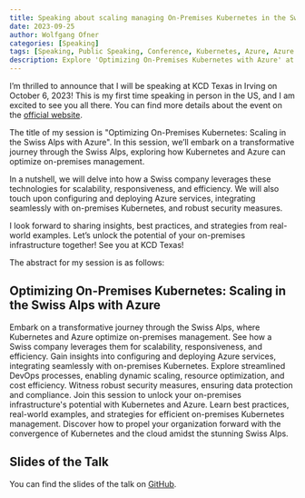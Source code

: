 ```yaml
---
title: Speaking about scaling managing On-Premises Kubernetes in the Swiss Alps at KCD Texas 2023
date: 2023-09-25
author: Wolfgang Ofner
categories: [Speaking]
tags: [Speaking, Public Speaking, Conference, Kubernetes, Azure, Azure Arc]
description: Explore 'Optimizing On-Premises Kubernetes with Azure' at KCD Texas 2023. Unlock your infrastructure’s potential with our first-time US speaker!
---
```


I’m thrilled to announce that I will be speaking at KCD Texas in Irving on October 6, 2023! This is my first time speaking in person in the US, and I am excited to see you all there. You can find more details about the event on the <a href="https://community.cncf.io/events/details/cncf-kcd-texas-presents-kcd-texas-2023" target="_blank" rel="noopener noreferrer">official website</a>.

The title of my session is "Optimizing On-Premises Kubernetes: Scaling in the Swiss Alps with Azure". In this session, we’ll embark on a transformative journey through the Swiss Alps, exploring how Kubernetes and Azure can optimize on-premises management.

In a nutshell, we will delve into how a Swiss company leverages these technologies for scalability, responsiveness, and efficiency. We will also touch upon configuring and deploying Azure services, integrating seamlessly with on-premises Kubernetes, and robust security measures.

I look forward to sharing insights, best practices, and strategies from real-world examples. Let’s unlock the potential of your on-premises infrastructure together! See you at KCD Texas! 

The abstract for my session is as follows:

## Optimizing On-Premises Kubernetes: Scaling in the Swiss Alps with Azure

Embark on a transformative journey through the Swiss Alps, where Kubernetes and Azure optimize on-premises management. See how a Swiss company leverages them for scalability, responsiveness, and efficiency. Gain insights into configuring and deploying Azure services, integrating seamlessly with on-premises Kubernetes. Explore streamlined DevOps processes, enabling dynamic scaling, resource optimization, and cost efficiency. 
Witness robust security measures, ensuring data protection and compliance. Join this session to unlock your on-premises infrastructure's potential with Kubernetes and Azure. Learn best practices, real-world examples, and strategies for efficient on-premises Kubernetes management. Discover how to propel your organization forward with the convergence of Kubernetes and the cloud amidst the stunning Swiss Alps.

## Slides of the Talk

You can find the slides of the talk on <a href="https://github.com/WolfgangOfner/Presentation/blob/main/2023%20-%20KCD%20Texas/Optimizing%20On-Premises%20Kubernetes%20Scaling%20in%20the%20Swiss%20Alps%20with%20Azure.pdf" target="_blank" rel="noopener noreferrer">GitHub</a>.